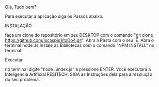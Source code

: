 Olá, Tudo bem?

Para executar a aplicação siga os Passos abaixo.

INSTALAÇÃO

faça um clone do repositório em seu DESKTOP com o comando "git clone https://github.com/lucaspio1/toDo4.git".
Abra a Pasta com o seu IE.
Abra o terminal node.Js
Instale as Bibliotecas com o comando "NPM INSTALL" no terminal.

Executar 

no terminal digite "node .\index.js" e pressione ENTER.
Você executará a Inteligencia Artificial RESITECH.
SIGA as Instruções dela para a resolução do seu problema.


